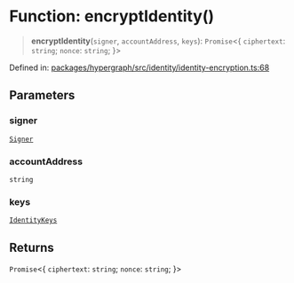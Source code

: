# Function: encryptIdentity()

> **encryptIdentity**(`signer`, `accountAddress`, `keys`): `Promise`\<\{ `ciphertext`: `string`; `nonce`: `string`; \}\>

Defined in: [packages/hypergraph/src/identity/identity-encryption.ts:68](https://github.com/hashirpm/hypergraph/blob/ab4ea1cdb9430798142e0d735aac9d31c2cf0ae0/packages/hypergraph/src/identity/identity-encryption.ts#L68)

## Parameters

### signer

[`Signer`](../type-aliases/Signer.md)

### accountAddress

`string`

### keys

[`IdentityKeys`](../type-aliases/IdentityKeys.md)

## Returns

`Promise`\<\{ `ciphertext`: `string`; `nonce`: `string`; \}\>
